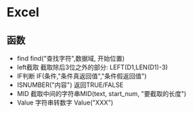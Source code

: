 # Excel
## 函数

*   find find("查找字符",数据域, 开始位置)
*   left截取 截取除后3位之外的部分: LEFT(D1,LEN(D1)-3)
*   IF判断 IF(条件,"条件真返回值","条件假返回值")
*   ISNUMBER("内容") 返回TRUE/FALSE
*   MID 截取中间的字符串MID(text, start\_num, "要截取的长度")
*   Value 字符串转数字 Value("XXX")
